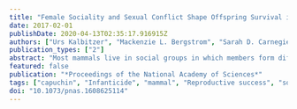 ```yaml
---
title: "Female Sociality and Sexual Conflict Shape Offspring Survival in a Neotropical Primate"
date: 2017-02-01
publishDate: 2020-04-13T02:35:17.916915Z
authors: ["Urs Kalbitzer", "Mackenzie L. Bergstrom", "Sarah D. Carnegie", "Eva C. Wikberg", "Shoji Kawamura", "Fernando A. Campos", "Katharine M. Jack", "Linda M. Fedigan"]
publication_types: ["2"]
abstract: "Most mammals live in social groups in which members form differentiated social relationships. Individuals may vary in their degree of sociality, and this variation can be associated with differential fitness. In some species, for example, female sociality has a positive effect on infant survival. However, investigations of such cases are still rare, and no previous study has considered how male infanticide might constrain effects of female sociality on infant survival. Infanticide is part of the male reproductive strategy in many mammals, and it has the potential to override, or even reverse, effects of female reproductive strategies, including sociality. Therefore, we investigated the relationships between female sociality, offspring survival, and infanticide risk in wild white-faced capuchin monkeys using long-term data from Santa Rosa, Costa Rica. Female capuchins formed differentiated bonds, and bond strength was predicted by kin relationship, rank difference, and the presence of female infants. Most females formed stable bonds with their top social partners, although bond stability varied considerably. Offspring of highly social females, who were often high-ranking females, exhibited higher survivorship during stable periods compared with offspring of less social females. However, offspring of highly social females were more likely to die or disappear during periods of alpha male replacements, probably because new alpha males are central to the group, and therefore more likely to target the infants of highly social, central females. This study shows that female sociality in mammals can have negative fitness consequences that are imposed by male behavior."
featured: false
publication: "*Proceedings of the National Academy of Sciences*"
tags: ["capuchin", "Infanticide", "mammal", "Reproductive success", "social bond"]
doi: "10.1073/pnas.1608625114"
---
```

